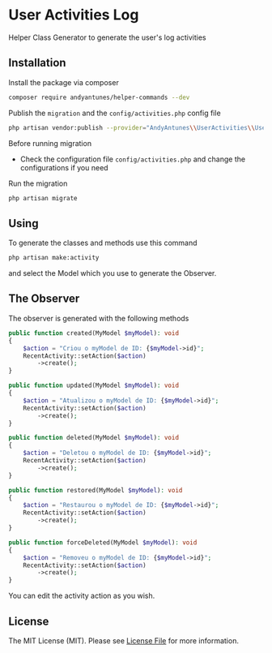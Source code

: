 # User Activities Log

Helper Class Generator to generate the user's log activities

## Installation

Install the package via composer

```bash
composer require andyantunes/helper-commands --dev
```

Publish the `migration` and the `config/activities.php` config file

```bash
php artisan vendor:publish --provider="AndyAntunes\\UserActivities\\UserActivitiesServiceProvider"
```

Before running migration

* Check the configuration file `config/activities.php` and change the configurations if you need

Run the migration

```bash
php artisan migrate
```

## Using

To generate the classes and methods use this command

```bash
php artisan make:activity
```

and select the Model which you use to generate the Observer.

## The Observer

The observer is generated with the following methods

```php
public function created(MyModel $myModel): void
{
    $action = "Criou o myModel de ID: {$myModel->id}";
    RecentActivity::setAction($action)
        ->create();
}
```

```php
public function updated(MyModel $myModel): void
{
    $action = "Atualizou o myModel de ID: {$myModel->id}";
    RecentActivity::setAction($action)
        ->create();
}
```

```php
public function deleted(MyModel $myModel): void
{
    $action = "Deletou o myModel de ID: {$myModel->id}";
    RecentActivity::setAction($action)
        ->create();
}
```

```php
public function restored(MyModel $myModel): void
{
    $action = "Restaurou o myModel de ID: {$myModel->id}";
    RecentActivity::setAction($action)
        ->create();
}
```

```php
public function forceDeleted(MyModel $myModel): void
{
    $action = "Removeu o myModel de ID: {$myModel->id}";
    RecentActivity::setAction($action)
        ->create();
}
```

You can edit the activity action as you wish.

## License

The MIT License (MIT). Please see [License File](LICENSE.md) for more information.
